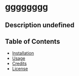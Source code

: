  # gggggggg
 ## Description undefined
 ## Table of Contents
 * [Installation](#installation)
 * [Usage](#usage)
 * [Credits](#credits)
 * [License](#license)